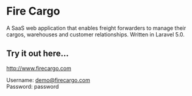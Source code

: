 # Fire Cargo

A SaaS web application that enables freight forwarders to manage their cargos, warehouses and customer relationships. Written in Laravel 5.0.


## Try it out here...

http://www.firecargo.com

Username: demo@firecargo.com<br/>
Password: password
